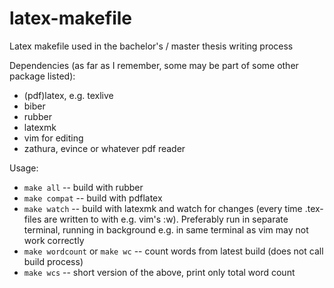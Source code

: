# latex-makefile
Latex makefile used in the bachelor's / master thesis writing process

Dependencies (as far as I remember, some may be part of some other package listed):
* (pdf)latex, e.g. texlive
* biber
* rubber
* latexmk
* vim for editing
* zathura, evince or whatever pdf reader

Usage:
* `make all` -- build with rubber
* `make compat` -- build with pdflatex
* `make watch` -- build with latexmk and watch for changes (every time .tex-files are written to with e.g. vim's :w). Preferably run in separate terminal, running in background e.g. in same terminal as vim may not work correctly
* `make wordcount` or `make wc` -- count words from latest build (does not call build process)
* `make wcs` -- short version of the above, print only total word count
